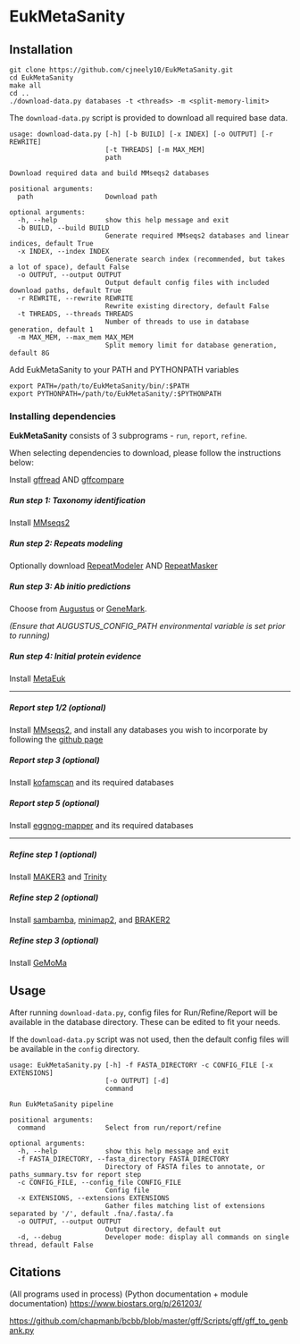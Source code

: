 # EukMetaSanity

## Installation
```
git clone https://github.com/cjneely10/EukMetaSanity.git
cd EukMetaSanity
make all
cd ..
./download-data.py databases -t <threads> -m <split-memory-limit>
```

The `download-data.py` script is provided to download all required base data.

```
usage: download-data.py [-h] [-b BUILD] [-x INDEX] [-o OUTPUT] [-r REWRITE]
                        [-t THREADS] [-m MAX_MEM]
                        path

Download required data and build MMseqs2 databases

positional arguments:
  path                  Download path

optional arguments:
  -h, --help            show this help message and exit
  -b BUILD, --build BUILD
                        Generate required MMseqs2 databases and linear indices, default True
  -x INDEX, --index INDEX
                        Generate search index (recommended, but takes a lot of space), default False
  -o OUTPUT, --output OUTPUT
                        Output default config files with included download paths, default True
  -r REWRITE, --rewrite REWRITE
                        Rewrite existing directory, default False
  -t THREADS, --threads THREADS
                        Number of threads to use in database generation, default 1
  -m MAX_MEM, --max_mem MAX_MEM
                        Split memory limit for database generation, default 8G
```

Add EukMetaSanity to your PATH and PYTHONPATH variables

```
export PATH=/path/to/EukMetaSanity/bin/:$PATH
export PYTHONPATH=/path/to/EukMetaSanity/:$PYTHONPATH
```

### Installing dependencies

**EukMetaSanity** consists of 3 subprograms - `run`, `report`, `refine`.

When selecting dependencies to download, please follow the instructions below:

Install [gffread](https://github.com/gpertea/gffread) AND [gffcompare](https://github.com/gpertea/gffcompare)

##### Run step 1: Taxonomy identification
Install [MMseqs2](https://github.com/soedinglab/MMseqs2)

##### Run step 2: Repeats modeling
Optionally download [RepeatModeler](http://www.repeatmasker.org/RepeatModeler/) AND 
[RepeatMasker](http://www.repeatmasker.org/RMDownload.html)

##### Run step 3: *Ab initio* predictions
Choose from [Augustus](https://github.com/Gaius-Augustus/Augustus) or 
[GeneMark](http://topaz.gatech.edu/GeneMark/license_download.cgi).

*(Ensure that AUGUSTUS_CONFIG_PATH environmental variable is set prior to running)*

##### Run step 4: Initial protein evidence
Install [MetaEuk](https://github.com/soedinglab/metaeuk)

---

##### Report step 1/2 (optional)
Install [MMseqs2](https://github.com/soedinglab/MMseqs2), and install any databases you wish to incorporate by following
the [github page](https://github.com/soedinglab/mmseqs2/wiki#downloading-databases)

##### Report step 3 (optional)
Install [kofamscan](https://www.genome.jp/tools/kofamkoala/) and its required databases

##### Report step 5 (optional)
Install [eggnog-mapper](https://github.com/eggnogdb/eggnog-mapper) and its required databases

---

##### Refine step 1 (optional)
Install [MAKER3](http://www.yandell-lab.org/software/maker.html) and 
[Trinity](https://github.com/trinityrnaseq/trinityrnaseq/wiki)

##### Refine step 2 (optional)
Install [sambamba](https://lomereiter.github.io/sambamba/), [minimap2](https://github.com/lh3/minimap2), and
[BRAKER2](https://github.com/Gaius-Augustus/BRAKER)

##### Refine step 3 (optional)
Install [GeMoMa](http://www.jstacs.de/index.php/GeMoMa)

## Usage

After running `download-data.py`, config files for Run/Refine/Report will be available in the database
directory. These can be edited to fit your needs.

If the `download-data.py` script was not used, then the default config files will be available in the 
`config` directory.

```
usage: EukMetaSanity.py [-h] -f FASTA_DIRECTORY -c CONFIG_FILE [-x EXTENSIONS]
                        [-o OUTPUT] [-d]
                        command

Run EukMetaSanity pipeline

positional arguments:
  command               Select from run/report/refine

optional arguments:
  -h, --help            show this help message and exit
  -f FASTA_DIRECTORY, --fasta_directory FASTA_DIRECTORY
                        Directory of FASTA files to annotate, or paths_summary.tsv for report step
  -c CONFIG_FILE, --config_file CONFIG_FILE
                        Config file
  -x EXTENSIONS, --extensions EXTENSIONS
                        Gather files matching list of extensions separated by '/', default .fna/.fasta/.fa
  -o OUTPUT, --output OUTPUT
                        Output directory, default out
  -d, --debug           Developer mode: display all commands on single thread, default False
```

## Citations

(All programs used in process)
(Python documentation + module documentation)
https://www.biostars.org/p/261203/

https://github.com/chapmanb/bcbb/blob/master/gff/Scripts/gff/gff_to_genbank.py


